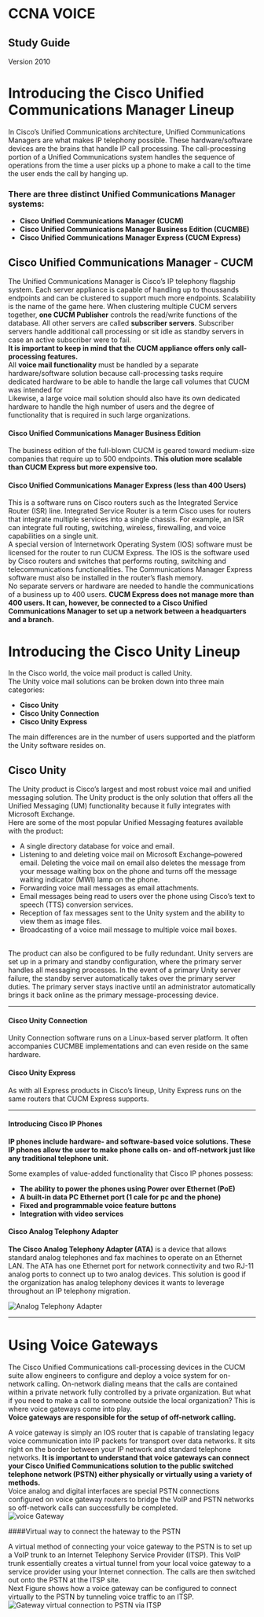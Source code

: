 CCNA VOICE
===========

Study Guide
-----------

Version 2010


# Introducing the Cisco Unified Communications Manager Lineup

In Cisco’s Unified Communications architecture, Unified Communications Managers are what makes IP telephony possible. These hardware/software devices are the brains that handle IP call processing. The call-processing portion of a Unified Communications system handles the sequence of operations from the time a user picks up a phone to make a call
to the time the user ends the call by hanging up. <br>
     
### There are three distinct Unified Communications Manager systems: 
* __Cisco Unified Communications Manager (CUCM)__
* __Cisco Unified Communications Manager Business Edition (CUCMBE)__ 
* __Cisco Unified Communications Manager Express (CUCM Express)__

## Cisco Unified Communications Manager - CUCM

The Unified Communications Manager is Cisco’s IP telephony flagship system.
Each server appliance is capable of handling up to thoussands endpoints and can be clustered to support much more endpoints. 
Scalability is the name of the game here. When clustering multiple CUCM servers together, __one CUCM Publisher__ controls the read/write functions of the database. All other servers are called __subscriber servers__. Subscriber servers handle additional call processing or sit idle as standby servers in case an active subscriber were to fail.<br>
__It is important to keep in mind that the CUCM appliance offers only call-processing features.__<br>
All __voice mail functionality__ must be handled by a separate hardware/software solution because call-processing tasks require dedicated hardware to be able to handle the large call volumes that CUCM was intended for <br>
Likewise, a large voice mail solution should also have its own dedicated hardware to handle the high number of users and the degree of functionality that is required in such large organizations.

#### Cisco Unified Communications Manager Business Edition

The business edition of the full-blown CUCM is geared toward medium-size companies that require up to 500 endpoints. 
__This olution more scalable than CUCM Express but more expensive too.__

#### Cisco Unified Communications Manager Express (less than 400 Users)

This is a software runs on Cisco routers such as the Integrated Service Router (ISR) line. Integrated Service Router is a term Cisco uses for routers that integrate multiple services into a single chassis. For example, an ISR can integrate full routing, switching, wireless, firewalling, and voice capabilities on a single unit.<br>
A special version of Internetwork Operating System (IOS) software must be licensed for the router to run CUCM Express. The IOS is the software used by Cisco routers and switches that performs routing, switching and telecommunications functionalities. The Communications Manager Express software must also be installed in the router’s flash memory.<br>
No separate servers or hardware are needed to handle the communications of a business up to 400 users.
__CUCM Express does not manage more than 400 users. It can, however, be connected to a Cisco Unified Communications Manager to set up a network between a headquarters and a branch.__

# Introducing the Cisco Unity Lineup

In the Cisco world, the voice mail product is called Unity.<br>
The Unity voice mail solutions can be broken down into three main categories:
     
* __Cisco Unity__
* __Cisco Unity Connection__ 
* __Cisco Unity Express__

The main differences are in the number of users supported and the platform the Unity software resides on.

## Cisco Unity
The Unity product is Cisco’s largest and most robust voice mail and unified messaging solution.
The Unity product is the only solution that offers all the Unified Messaging (UM) functionality because it fully integrates with Microsoft Exchange.
<br>
Here are some of the most popular Unified Messaging features available with the product:
* A single directory database for voice and email.
* Listening to and deleting voice mail on Microsoft Exchange–powered email. Deleting the voice mail on email also deletes the message from your message waiting box on the phone and turns off the message waiting indicator (MWI) lamp on the phone.
* Forwarding voice mail messages as email attachments.
* Email messages being read to users over the phone using Cisco’s text to speech (TTS)
conversion services.
* Reception of fax messages sent to the Unity system and the ability to view them as image files.
* Broadcasting of a voice mail message to multiple voice mail boxes.
<br>
The product can also be configured to be fully redundant. Unity servers are set up in
a primary and standby configuration, where the primary server handles all messaging processes. In the event of a primary Unity server failure, the standby server automatically takes over the primary server duties. The primary server stays inactive until an administrator automatically brings it back online as the primary message-processing device.

--------

#### Cisco Unity Connection
Unity Connection software runs on a Linux-based server platform. It often accompanies CUCMBE implementations and can even reside on the same hardware.

#### Cisco Unity Express
As with all Express products in Cisco’s lineup, Unity Express runs on the same routers that CUCM Express supports.

--------

#### Introducing Cisco IP Phones

__IP phones include hardware- and software-based voice solutions. These IP phones allow the user to make phone calls on- and off-network just like any traditional telephone unit.__ <br>

Some examples of value-added functionality that Cisco IP phones possess:

* __The ability to power the phones using Power over Ethernet (PoE)__
* __A built-in data PC Ethernet port (1 cale for pc and the phone)__
* __Fixed and programmable voice feature buttons__
* __Integration with video services__

#### Cisco Analog Telephony Adapter
__The Cisco Analog Telephony Adapter (ATA)__ is a device that allows standard analog telephones and fax machines to operate on an Ethernet LAN. The ATA has one Ethernet port for network connectivity and two RJ-11 analog ports to connect up to two analog devices. This solution is good if the organization has analog telephony devices it wants to leverage throughout an IP telephony migration.

![Analog Telephony Adapter](/images/ata.png)

------

# Using Voice Gateways

The Cisco Unified Communications call-processing devices in the CUCM suite allow engineers to configure and deploy a voice system for on-network calling. On-network dialing means that the calls are contained within a private network fully controlled
by a private organization. But what if you need to make a call to someone outside the local organization? This is where voice gateways come into play.<br>
__Voice gateways are responsible for the setup of off-network calling.__<br>

A voice gateway is simply an IOS router that is capable of translating legacy voice communication into IP packets for transport over data networks.
It sits right on the border between your IP network and standard telephone networks.
__It is important to understand that voice gateways can connect your Cisco Unified Communications solution to the public switched telephone network (PSTN) either physically or virtually using a variety of methods.__
<br>
Voice analog and digital interfaces are special PSTN connections configured on voice gateway routers to bridge the VoIP and PSTN networks so off-network calls can successfully be completed.<br>
![voice Gateway](/images/voiceGateway1.png)

####Virtual way to connect the hateway to the PSTN

A virtual method of connecting your voice gateway to the PSTN is to set up a VoIP trunk to an Internet Telephony Service Provider (ITSP). This VoIP trunk essentially creates a virtual tunnel from your local voice gateway to a service provider using your Internet connection. The calls are then switched out onto the PSTN at the ITSP site. <br>
Next Figure shows how a voice gateway can be configured to connect virtually to the PSTN by tunneling voice traffic to an ITSP.
![Gateway virtual connection to PSTN via ITSP](/images/gatewayVirtual.png)



